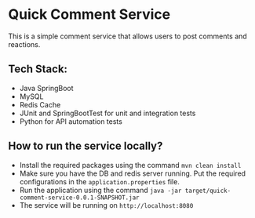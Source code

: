 # Quick Comment Service

This is a simple comment service that allows users to post comments and reactions.

## Tech Stack:
* Java SpringBoot
* MySQL
* Redis Cache
* JUnit and SpringBootTest for unit and integration tests
* Python for API automation tests

## How to run the service locally?
- Install the required packages using the command `mvn clean install`
- Make sure you have the DB and redis server running. Put the required configurations in the `application.properties` file.
- Run the application using the command `java -jar target/quick-comment-service-0.0.1-SNAPSHOT.jar`
- The service will be running on `http://localhost:8080`